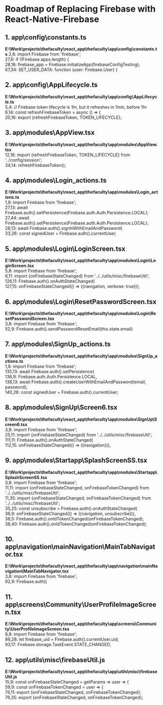 # Roadmap of Replacing Firebase with React-Native-Firebase  

## 1. app\config\constants.ts  
**E:\Work\projects\thefaculty\react_app\thefaculty\app\config\constants.ts**
  2,8: import Firebase from 'firebase';  
  27,6: if (!Firebase.apps.length) {  
  28,18:   firebase_app = Firebase.initializeApp(firebaseConfigTesting);  
  67,34:   SET_USER_DATA: function (user: Firebase.User) {  

## 2. app\config\AppLifecycle.ts  
**E:\Work\projects\thefaculty\react_app\thefaculty\app\config\AppLifecycle.ts**  
  5,4: // Firebase token lifecycle is 1hr, but it refreshes in 1min, before 1hr  
  6,14: const refreshFirebaseToken = async () => {  
  20,16: export {refreshFirebaseToken, TOKEN_LIFECYCLE};  
  
## 3. app\modules\AppView.tsx  
**E:\Work\projects\thefaculty\react_app\thefaculty\app\modules\AppView.tsx**  
  12,16: import {refreshFirebaseToken, TOKEN_LIFECYCLE} from '../config/session';  
  34,14:       refreshFirebaseToken();  
  
## 4. app\modules\Login\_actions.ts  
**E:\Work\projects\thefaculty\react_app\thefaculty\app\modules\Login\_actions.ts**  
  1,8: import Firebase from 'firebase';  
  27,13:       await Firebase.auth().setPersistence(Firebase.auth.Auth.Persistence.LOCAL);  
  27,44:       await Firebase.auth().setPersistence(Firebase.auth.Auth.Persistence.LOCAL);  
  28,13:       await Firebase.auth().signInWithEmailAndPassword(  
  33,26:       const signedUser = Firebase.auth().currentUser;  
  
## 5. app\modules\Login\LoginScreen.tsx  
**E:\Work\projects\thefaculty\react_app\thefaculty\app\modules\Login\LoginScreen.tsx**  
  5,8: import Firebase from 'firebase';  
  6,11: import {onFirebaseStateChanged} from '../../utils/misc/firebaseUtil';  
  126,11:           Firebase.auth().onAuthStateChanged(  
  127,15:             onFirebaseStateChanged(() => ({navigation, verbose: true})),  
  
## 6. app\modules\Login\ResetPasswordScreen.tsx  
**E:\Work\projects\thefaculty\react_app\thefaculty\app\modules\Login\ResetPasswordScreen.tsx**  
  3,8: import Firebase from 'firebase';  
  52,9:         Firebase.auth().sendPasswordResetEmail(this.state.email)  
  
## 7. app\modules\SignUp\_actions.ts  
**E:\Work\projects\thefaculty\react_app\thefaculty\app\modules\SignUp\_actions.ts**  
  1,8: import Firebase from 'firebase';  
  135,13:       await Firebase.auth().setPersistence(  
  136,9:         Firebase.auth.Auth.Persistence.LOCAL,  
  138,13:       await Firebase.auth().createUserWithEmailAndPassword(email, password);  
  140,26:       const signedUser = Firebase.auth().currentUser;  
  
## 8. app\modules\SignUp\Screen6.tsx  
**E:\Work\projects\thefaculty\react_app\thefaculty\app\modules\SignUp\Screen6.tsx**  
  3,8: import Firebase from 'firebase';  
  25,11: import {onFirebaseStateChanged} from '../../utils/misc/firebaseUtil';  
  111,11:           Firebase.auth().onAuthStateChanged(  
  112,15:             onFirebaseStateChanged(() => ({navigation})),  
  
## 9. app\modules\Startapp\SplashScreenSS.tsx  
**E:\Work\projects\thefaculty\react_app\thefaculty\app\modules\Startapp\SplashScreenSS.tsx**  
  3,8: import Firebase from 'firebase';  
  11,11: import {onFirebaseStateChanged, onFirebaseTokenChanged} from '../../utils/misc/firebaseUtil';  
  11,35: import {onFirebaseStateChanged, onFirebaseTokenChanged} from '../../utils/misc/firebaseUtil';  
  35,25:     const unsubscribe = Firebase.auth().onAuthStateChanged(  
  36,9:       onFirebaseStateChanged(() => ({navigation, unsubscribe})),  
  38,5:     Firebase.auth().onIdTokenChanged(onFirebaseTokenChanged);  
  38,40:     Firebase.auth().onIdTokenChanged(onFirebaseTokenChanged);  
  
## 10. app\navigation\mainNavigation\MainTabNavigator.tsx  
**E:\Work\projects\thefaculty\react_app\thefaculty\app\navigation\mainNavigation\MainTabNavigator.tsx**  
  3,8: import Firebase from 'firebase';  
  92,9:         Firebase.auth()  
  
  
## 11. app\screens\Community\UserProfileImageScreen.tsx  
**E:\Work\projects\thefaculty\react_app\thefaculty\app\screens\Community\UserProfileImageScreen.tsx**  
  8,8: import Firebase from 'firebase';  
  86,28:         let firebase_uid = Firebase.auth().currentUser.uid;  
  93,17:                 Firebase.storage.TaskEvent.STATE_CHANGED,  
  
## 12. app\utils\misc\firebaseUtil.js  
**E:\Work\projects\thefaculty\react_app\thefaculty\app\utils\misc\firebaseUtil.js**  
  15,9: const onFirebaseStateChanged = getParams => user => {  
  59,9: const onFirebaseTokenChanged = user => {  
  76,11: export {onFirebaseStateChanged, onFirebaseTokenChanged};  
  76,35: export {onFirebaseStateChanged, onFirebaseTokenChanged};  
